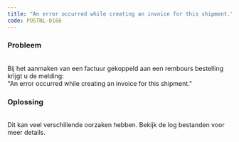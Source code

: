 ```yaml
---
title: "An error occurred while creating an invoice for this shipment."
code: POSTNL-0166
---
```



<p><h3>Probleem</h3><br>Bij het aanmaken van een factuur gekoppeld aan een rembours bestelling krijgt u de melding:<br>"An error occurred while creating an invoice for this shipment."</p>
<p><h3>Oplossing</h3> <br>Dit kan veel verschillende oorzaken hebben. Bekijk de log bestanden voor meer details.</p>

